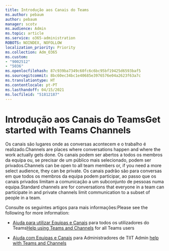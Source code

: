 ```yaml
---
title: Introdução aos Canais do Teams
ms.author: pebaum
author: pebaum
manager: scotv
ms.audience: Admin
ms.topic: article
ms.service: o365-administration
ROBOTS: NOINDEX, NOFOLLOW
localization_priority: Priority
ms.collection: Adm_O365
ms.custom:
- "9002512"
- "5036"
ms.openlocfilehash: 87c939ba7349c60fc6c6bc95bf19425d6593baf5
ms.sourcegitcommit: 8bc60ec34bc1e40685e3976576e04a2623f63a7c
ms.translationtype: HT
ms.contentlocale: pt-PT
ms.lasthandoff: 04/15/2021
ms.locfileid: "51812187"
---
```

# <a name="get-started-with-teams-channels"></a><span data-ttu-id="52dff-102">Introdução aos Canais do Teams</span><span class="sxs-lookup"><span data-stu-id="52dff-102">Get started with Teams Channels</span></span>

<span data-ttu-id="52dff-103">Os canais são lugares onde as conversas acontecem e o trabalho é realizado.</span><span class="sxs-lookup"><span data-stu-id="52dff-103">Channels are places where conversations happen and where the work actually gets done.</span></span> <span data-ttu-id="52dff-104">Os canais podem ser abertos a todos os membros da equipa ou, se precisar de um público mais selecionado, podem ser privados.</span><span class="sxs-lookup"><span data-stu-id="52dff-104">Channels can be open to all team members or, if you need a more select audience, they can be private.</span></span> <span data-ttu-id="52dff-105">Os canais padrão são para conversas em que todos os membros da equipa podem participar, ao passo que os canais privados limitam a comunicação a um subconjunto de pessoas numa equipa.</span><span class="sxs-lookup"><span data-stu-id="52dff-105">Standard channels are for conversations that everyone in a team can participate in and private channels limit communication to a subset of people in a team.</span></span>

<span data-ttu-id="52dff-106">Consulte os seguintes artigos para mais informações:</span><span class="sxs-lookup"><span data-stu-id="52dff-106">Please see the following for more information:</span></span>

- <span data-ttu-id="52dff-107">[Ajuda para utilizar Equipas e Canais](https://support.office.com/article/teams-and-channels-df38ae23-8f85-46d3-b071-cb11b9de5499) para todos os utilizadores do Teams</span><span class="sxs-lookup"><span data-stu-id="52dff-107">[Help using Teams and Channels](https://support.office.com/article/teams-and-channels-df38ae23-8f85-46d3-b071-cb11b9de5499) for all Teams users</span></span>

- <span data-ttu-id="52dff-108">[Ajuda com Equipas e Canais](https://docs.microsoft.com/microsoftteams/teams-channels-overview) para Administradores de TI</span><span class="sxs-lookup"><span data-stu-id="52dff-108">IT Admin [help with Teams and Channels](https://docs.microsoft.com/microsoftteams/teams-channels-overview)</span></span> 
